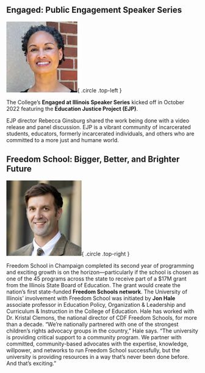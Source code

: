 ﻿---
layout: centers.liquid
pageTitle: Our Centers & Initiatives
url: our_centers
---
## <span class="orange">Engaged:</span> Public Engagement Speaker Series

![Rebecca Ginsburg](/img/centers/rebecca_ginsburg.png){ .circle .top-left }

The College’s **Engaged at Illinois Speaker Series** kicked off in October 2022 featuring the **Education Justice Project (EJP)**.

EJP director Rebecca Ginsburg shared the work being done with a video release and panel discussion. EJP is a vibrant community of incarcerated students, educators, formerly incarcerated individuals, and others who are committed to a more just and humane world. 

## <span class="orange">Freedom School:</span> Bigger, Better, and Brighter Future

![Jon Hale](/img/centers/jon_hale.png){ .circle .top-right }

Freedom School in Champaign completed its second year of programming and exciting growth is on the horizon—particularly if the school is chosen as one of the 45 programs across the state to receive part of a $17M grant from the Illinois State Board of Education. The grant would create the nation’s first state-funded **Freedom Schools network**. The University of Illinois’ involvement with Freedom School was initiated by **Jon Hale** associate professor in Education Policy, Organization & Leadership and Curriculum & Instruction in the College of Education. Hale has worked with Dr. Kristal Clemons, the national director of CDF Freedom Schools, for more than a decade. “We’re nationally partnered with one of the strongest children’s rights advocacy groups in the country,” Hale says. “The university is providing critical support to a community program. We partner with committed, community-based advocates with the expertise, knowledge, willpower, and networks to run Freedom School successfully, but the university is providing resources in a way that’s never been done before. And that’s exciting.”









